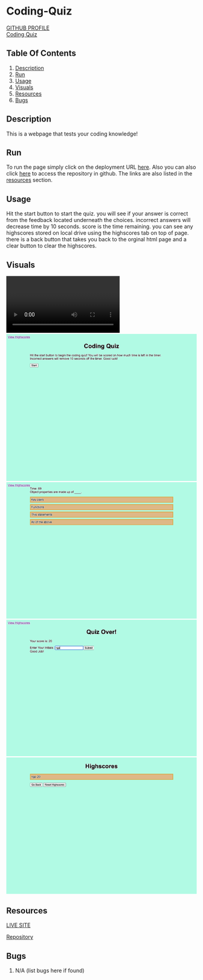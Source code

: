 # Coding-Quiz
[GITHUB PROFILE](https://github.com/GrahamP98)
<br>
[Coding Quiz](https://grahamp98.github.io/Coding-Quiz/)

## Table Of Contents
1. [Description](#description)
2. [Run](#run)
3. [Usage](#usage)
4. [Visuals](#visuals)
5. [Resources](#resources)
6. [Bugs](#bugs)



## Description
This is a webpage that tests your coding knowledge!

## Run
To run the page simply click on the deployment URL [here](https://grahamp98.github.io/password-generator/). Also you can also click [here](https://github.com/GrahamP98/password-generator) to access the repository in github. The links are also listed in the [resources](#resources) section.

## Usage
Hit the start button to start the quiz. you will see if your answer is correct from the feedback located underneath the choices. incorrect answers will decrease time by 10 seconds. score is the time remaining. you can see any highscores stored on local drive using the highscores tab on top of page. there is a back button that takes you back to the orginal html page and a clear button to clear the highscores. 

## Visuals

![video of coding quiz](./assets/videos/Coding%20Quiz.mp4)
![screenshot-1 of coding quiz](./assets/images/Coding-Quiz%20ss1.png)
![screenshot-2 of coding quiz](./assets/images/Coding-Quiz%20ss2.png)
![screenshot-3 of coding quiz](./assets/images/Coding-Quiz%20ss3.png)
![screenshot-4 of highscores](./assets/images/Highscores%20ss4.png)


## Resources

[LIVE SITE](https://grahamp98.github.io/Coding-Quiz/)

[Repository](https://github.com/GrahamP98/Coding-Quiz)

## Bugs
1. N/A (list bugs here if found)
